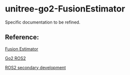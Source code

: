 # unitree-go2-FusionEstimator
Specific documentation to be refined.
## Reference:
[Fusion Estimator](https://github.com/ShineMinxing/Ros2Go2Estimator)

[Go2 ROS2](https://github.com/unitreerobotics/unitree_ros2/tree/master)

[ROS2 secondary development](https://github.com/TechShare-inc/go2_unitree_ros2)
